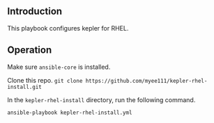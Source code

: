 ## Introduction
This playbook configures kepler for RHEL.

## Operation

Make sure `ansible-core` is installed.

Clone this repo.
`git clone https://github.com/myee111/kepler-rhel-install.git`

In the `kepler-rhel-install` directory, run the following command.

`ansible-playbook kepler-rhel-install.yml`